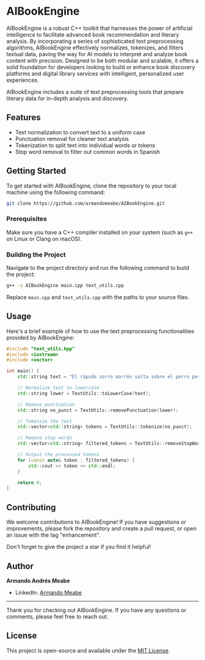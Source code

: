 # AIBookEngine
AIBookEngine is a robust C++ toolkit that harnesses the power of artificial intelligence to facilitate advanced book recommendation and literary analysis. By incorporating a series of sophisticated text preprocessing algorithms, AIBookEngine effectively normalizes, tokenizes, and filters textual data, paving the way for AI models to interpret and analyze book content with precision. Designed to be both modular and scalable, it offers a solid foundation for developers looking to build or enhance book discovery platforms and digital library services with intelligent, personalized user experiences.

AIBookEngine includes a suite of text preprocessing tools that prepare literary data for in-depth analysis and discovery.

## Features

- Text normalization to convert text to a uniform case
- Punctuation removal for cleaner text analysis
- Tokenization to split text into individual words or tokens
- Stop word removal to filter out common words in Spanish

## Getting Started

To get started with AIBookEngine, clone the repository to your local machine using the following command:

```bash
git clone https://github.com/armandomeabe/AIBookEngine.git
```

### Prerequisites

Make sure you have a C++ compiler installed on your system (such as `g++` on Linux or Clang on macOS).

### Building the Project

Navigate to the project directory and run the following command to build the project:

```bash
g++ -o AIBookEngine main.cpp text_utils.cpp
```

Replace `main.cpp` and `text_utils.cpp` with the paths to your source files.

## Usage

Here's a brief example of how to use the text preprocessing functionalities provided by AIBookEngine:

```cpp
#include "text_utils.hpp"
#include <iostream>
#include <vector>

int main() {
    std::string text = "El rápido zorro marrón salta sobre el perro perezoso.";

    // Normalize text to lowercase
    std::string lower = TextUtils::toLowerCase(text);

    // Remove punctuation
    std::string no_punct = TextUtils::removePunctuation(lower);

    // Tokenize the text
    std::vector<std::string> tokens = TextUtils::tokenize(no_punct);

    // Remove stop words
    std::vector<std::string> filtered_tokens = TextUtils::removeStopWords(tokens);

    // Output the processed tokens
    for (const auto& token : filtered_tokens) {
        std::cout << token << std::endl;
    }

    return 0;
}
```

## Contributing

We welcome contributions to AIBookEngine! If you have suggestions or improvements, please fork the repository and create a pull request, or open an issue with the tag "enhancement".

Don't forget to give the project a star if you find it helpful!

## Author

**Armando Andrés Meabe**

- LinkedIn: [Armando Meabe](https://www.linkedin.com/in/armandomeabe/)

---

Thank you for checking out AIBookEngine. If you have any questions or comments, please feel free to reach out.

## License

This project is open-source and available under the [MIT License](LICENSE).
